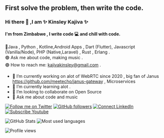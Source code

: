 ## First solve the problem, then write the code.

### Hi there 👋 ,I am   ✨ **Kinsley Kajiva** ✨

#### I'm from Zimbabwe , I write code 💻 and chill with code.


🔴Java , Python , Kotline,Android Apps , Dart (Flutter), Javascript (Vanilla/Node), PHP (Native,Laravel) , Rust , Erlang .<br>
🟢 Ask me about code, making music  .<br>
🟣 How to reach me: [kajivakinsley@gmail.com](mailto:kajivakinsley@gmail.com) .<br>

- 🔭 I’m currently working on alot of WebRTC since 2020 , big fan of Janus https://github.com/meetecho/janus-gateway  , Microservices
- 🌱 I’m currently learning alot .
- 👯 I’m looking to collaborate on Open Source
- 💬 Ask me about  code and music 


[![Follow me on Twitter](https://img.shields.io/twitter/follow/kinsleyKAJIVA?style=social)](https://twitter.com/kinsleyKAJIVA)
[![GitHub followers](https://img.shields.io/github/followers/kinsleykajiva?style=social)](https://github.com/kinsleykajiva)
[![Connect LinkedIn](https://img.shields.io/badge/LinkedIn-informational?style=social&logo=linkedin)](https://www.linkedin.com/in/kinsley-kajiva/)
[![Subscribe Youtube](https://img.shields.io/badge/Youtube-informational?style=social&logo=youtube)](https://www.youtube.com/channel/UC0N8-Hcjzg7MkJTnxWr7IBg)

![GitHub Stats](https://github-readme-stats.vercel.app/api?username=kinsleykajiva&hide_border=true&show_icons=true&include_all_commits=false&count_private=true&line_height=24&text_color=ffffff&icon_color=ffffff&bg_color=0,833ab4,5851db,405de6&title_color=ffffff)
![Most used languages](https://github-readme-stats.vercel.app/api/top-langs/?username=kinsleykajiva&hide=html&hide_border=true&card_width=320&layout=compact&langs_count=4&text_color=ffffff&icon_color=ffffff&bg_color=0,833ab4,5851db,405de6&title_color=ffffff)

![Profile views](https://gpvc.arturio.dev/kinsleykajiva)
